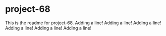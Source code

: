 # project-68

This is the readme for project-68.
Adding a line!
Adding a line!
Adding a line!
Adding a line!
Adding a line!
Adding a line!
